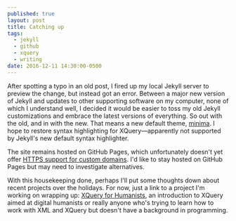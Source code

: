```yaml
---
published: true
layout: post
title: Catching up
tags: 
  - jekyll
  - github
  - xquery
  - writing
date: 2016-12-11 14:30:00-0500
---
```


After spotting a typo in an old post, I fired up my local Jekyll server to preview the change, but instead got an error. Between a major new version of Jekyll and updates to other supporting software on my computer, none of which I understand well, I decided it would be easier to toss my old Jekyll customizations and embrace the latest versions of everything. So out with the old, and in with the new. That means a new default theme, [minima](https://github.com/jekyll/minima). I hope to restore syntax highlighting for XQuery—apparently not supported by Jekyll's new default syntax highlighter. 

The site remains hosted on GitHub Pages, which unfortunately doesn't yet offer [HTTPS support for custom domains](https://github.com/isaacs/github/issues/156). I'd like to stay hosted on GitHub Pages but may need to investigate alternatives.

With this housekeeping done, perhaps I'll put some thoughts down about recent projects over the holidays. For now, just a link to a project I'm working on wrapping up: [XQuery for Humanists](https://xquery.forhumanists.org/), an introduction to XQuery aimed at digital humanists or really anyone who's trying to learn how to work with XML and XQuery but doesn't have a background in programming.